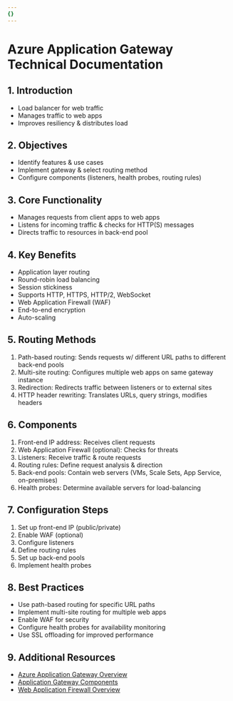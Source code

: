 ```yaml
---
{}
---
```

# Azure Application Gateway Technical Documentation

## 1. Introduction
- Load balancer for web traffic
- Manages traffic to web apps
- Improves resiliency & distributes load

## 2. Objectives
- Identify features & use cases
- Implement gateway & select routing method
- Configure components (listeners, health probes, routing rules)

## 3. Core Functionality
- Manages requests from client apps to web apps
- Listens for incoming traffic & checks for HTTP(S) messages
- Directs traffic to resources in back-end pool

## 4. Key Benefits
- Application layer routing
- Round-robin load balancing
- Session stickiness
- Supports HTTP, HTTPS, HTTP/2, WebSocket
- Web Application Firewall (WAF)
- End-to-end encryption
- Auto-scaling

## 5. Routing Methods
1. Path-based routing: Sends requests w/ different URL paths to different back-end pools
2. Multi-site routing: Configures multiple web apps on same gateway instance
3. Redirection: Redirects traffic between listeners or to external sites
4. HTTP header rewriting: Translates URLs, query strings, modifies headers

## 6. Components
1. Front-end IP address: Receives client requests
2. Web Application Firewall (optional): Checks for threats
3. Listeners: Receive traffic & route requests
4. Routing rules: Define request analysis & direction
5. Back-end pools: Contain web servers (VMs, Scale Sets, App Service, on-premises)
6. Health probes: Determine available servers for load-balancing

## 7. Configuration Steps
1. Set up front-end IP (public/private)
2. Enable WAF (optional)
3. Configure listeners
4. Define routing rules
5. Set up back-end pools
6. Implement health probes

## 8. Best Practices
- Use path-based routing for specific URL paths
- Implement multi-site routing for multiple web apps
- Enable WAF for security
- Configure health probes for availability monitoring
- Use SSL offloading for improved performance

## 9. Additional Resources
- [Azure Application Gateway Overview](https://docs.microsoft.com/en-us/azure/application-gateway/overview)
- [Application Gateway Components](https://docs.microsoft.com/en-us/azure/application-gateway/application-gateway-components)
- [Web Application Firewall Overview](https://docs.microsoft.com/en-us/azure/web-application-firewall/ag/ag-overview)